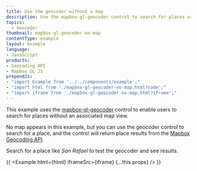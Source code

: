 ```yaml
---
title: Use the geocoder without a map
description: Use the mapbox-gl-geocoder control to search for places using Mapbox Search API without an associated map view.
topics:
  - Geocoder
thumbnail: mapbox-gl-geocoder-no-map
contentType: example
layout: example
language:
- JavaScript
products:
- Geocoding API
- Mapbox GL JS
prependJs:
- "import Example from '../../components/example';"
- "import html from './mapbox-gl-geocoder-no-map.html?code';"
- "import iframe from './mapbox-gl-geocoder-no-map.html?iframe';"
---
```


This example uses the [mapbox-gl-geocoder](https://github.com/mapbox/mapbox-gl-geocoder) control to enable users to search for places without an associated map view.

No map appears in this example, but you can use the geocoder control to search for a place, and the control will return place results from the [Mapbox Geocoding API](https://docs.mapbox.com/api/search/geocoding/).

Search for a place like _San Rafael_ to test the geocoder and see results.

{{ <Example html={html} iframeSrc={iframe} {...this.props} /> }}
